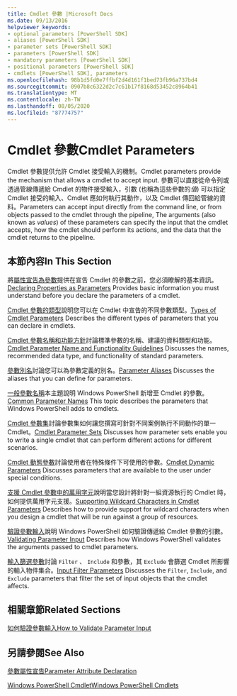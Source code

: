 ```yaml
---
title: Cmdlet 參數 |Microsoft Docs
ms.date: 09/13/2016
helpviewer_keywords:
- optional parameters [PowerShell SDK]
- aliases [PowerShell SDK]
- parameter sets [PowerShell SDK]
- parameters [PowerShell SDK]
- mandatory parameters [PowerShell SDK]
- positional parameters [PowerShell SDK]
- cmdlets [PowerShell SDK], parameters
ms.openlocfilehash: 98b1d5fd0e7ffbf2d4d161f1bed73fb96a737bd4
ms.sourcegitcommit: 0907b8c6322d2c7c61b17f8168d53452c8964b41
ms.translationtype: MT
ms.contentlocale: zh-TW
ms.lasthandoff: 08/05/2020
ms.locfileid: "87774757"
---
```

# <a name="cmdlet-parameters"></a><span data-ttu-id="449f4-102">Cmdlet 參數</span><span class="sxs-lookup"><span data-stu-id="449f4-102">Cmdlet Parameters</span></span>

<span data-ttu-id="449f4-103">Cmdlet 參數提供允許 Cmdlet 接受輸入的機制。</span><span class="sxs-lookup"><span data-stu-id="449f4-103">Cmdlet parameters provide the mechanism that allows a cmdlet to accept input.</span></span> <span data-ttu-id="449f4-104">參數可以直接從命令列或透過管線傳遞給 Cmdlet 的物件接受輸入，引數 (也稱為這些參數的*值*) 可以指定 Cmdlet 接受的輸入、Cmdlet 應如何執行其動作，以及 Cmdlet 傳回給管線的資料。</span><span class="sxs-lookup"><span data-stu-id="449f4-104">Parameters can accept input directly from the command line, or from objects passed to the cmdlet through the pipeline, The arguments (also known as *values*) of these parameters can specify the input that the cmdlet accepts, how the cmdlet should perform its actions, and the data that the cmdlet returns to the pipeline.</span></span>

## <a name="in-this-section"></a><span data-ttu-id="449f4-105">本節內容</span><span class="sxs-lookup"><span data-stu-id="449f4-105">In This Section</span></span>

<span data-ttu-id="449f4-106">將[屬性宣告為參數](./declaring-properties-as-parameters.md)提供在宣告 Cmdlet 的參數之前，您必須瞭解的基本資訊。</span><span class="sxs-lookup"><span data-stu-id="449f4-106">[Declaring Properties as Parameters](./declaring-properties-as-parameters.md) Provides basic information you must understand before you declare the parameters of a cmdlet.</span></span>

<span data-ttu-id="449f4-107">[Cmdlet 參數的類型](./types-of-cmdlet-parameters.md)說明您可以在 Cmdlet 中宣告的不同參數類型。</span><span class="sxs-lookup"><span data-stu-id="449f4-107">[Types of Cmdlet Parameters](./types-of-cmdlet-parameters.md) Describes the different types of parameters that you can declare in cmdlets.</span></span>

<span data-ttu-id="449f4-108">[Cmdlet 參數名稱和功能方針](./standard-cmdlet-parameter-names-and-types.md)討論標準參數的名稱、建議的資料類型和功能。</span><span class="sxs-lookup"><span data-stu-id="449f4-108">[Cmdlet Parameter Name and Functionality Guidelines](./standard-cmdlet-parameter-names-and-types.md) Discusses the names, recommended data type, and functionality of standard parameters.</span></span>

<span data-ttu-id="449f4-109">[參數別名](./parameter-aliases.md)討論您可以為參數定義的別名。</span><span class="sxs-lookup"><span data-stu-id="449f4-109">[Parameter Aliases](./parameter-aliases.md) Discusses the aliases that you can define for parameters.</span></span>

<span data-ttu-id="449f4-110">[一般參數名稱](./common-parameter-names.md)本主題說明 Windows PowerShell 新增至 Cmdlet 的參數。</span><span class="sxs-lookup"><span data-stu-id="449f4-110">[Common Parameter Names](./common-parameter-names.md) This topic describes the parameters that Windows PowerShell adds to cmdlets.</span></span>

<span data-ttu-id="449f4-111">[Cmdlet 參數集](./cmdlet-parameter-sets.md)討論參數集如何讓您撰寫可針對不同案例執行不同動作的單一 Cmdlet。</span><span class="sxs-lookup"><span data-stu-id="449f4-111">[Cmdlet Parameter Sets](./cmdlet-parameter-sets.md) Discusses how parameter sets enable you to write a single cmdlet that can perform different actions for different scenarios.</span></span>

<span data-ttu-id="449f4-112">[Cmdlet 動態參數](./cmdlet-dynamic-parameters.md)討論使用者在特殊條件下可使用的參數。</span><span class="sxs-lookup"><span data-stu-id="449f4-112">[Cmdlet Dynamic Parameters](./cmdlet-dynamic-parameters.md) Discusses parameters that are available to the user under special conditions.</span></span>

<span data-ttu-id="449f4-113">[支援 Cmdlet 參數中的萬用字元](./supporting-wildcard-characters-in-cmdlet-parameters.md)說明當您設計將針對一組資源執行的 Cmdlet 時，如何提供萬用字元支援。</span><span class="sxs-lookup"><span data-stu-id="449f4-113">[Supporting Wildcard Characters in Cmdlet Parameters](./supporting-wildcard-characters-in-cmdlet-parameters.md) Describes how to provide support for wildcard characters when you design a cmdlet that will be run against a group of resources.</span></span>

<span data-ttu-id="449f4-114">[驗證參數輸入](./validating-parameter-input.md)說明 Windows PowerShell 如何驗證傳遞給 Cmdlet 參數的引數。</span><span class="sxs-lookup"><span data-stu-id="449f4-114">[Validating Parameter Input](./validating-parameter-input.md) Describes how Windows PowerShell validates the arguments passed to cmdlet parameters.</span></span>

<span data-ttu-id="449f4-115">[輸入篩選參數](./input-filter-parameters.md)討論 `Filter` 、 `Include` 和參數，其 `Exclude` 會篩選 Cmdlet 所影響的輸入物件集合。</span><span class="sxs-lookup"><span data-stu-id="449f4-115">[Input Filter Parameters](./input-filter-parameters.md) Discusses the `Filter`, `Include`, and `Exclude` parameters that filter the set of input objects that the cmdlet affects.</span></span>

## <a name="related-sections"></a><span data-ttu-id="449f4-116">相關章節</span><span class="sxs-lookup"><span data-stu-id="449f4-116">Related Sections</span></span>

[<span data-ttu-id="449f4-117">如何驗證參數輸入</span><span class="sxs-lookup"><span data-stu-id="449f4-117">How to Validate Parameter Input</span></span>](./how-to-validate-parameter-input.md)

## <a name="see-also"></a><span data-ttu-id="449f4-118">另請參閱</span><span class="sxs-lookup"><span data-stu-id="449f4-118">See Also</span></span>

[<span data-ttu-id="449f4-119">參數屬性宣告</span><span class="sxs-lookup"><span data-stu-id="449f4-119">Parameter Attribute Declaration</span></span>](./parameter-attribute-declaration.md)

[<span data-ttu-id="449f4-120">Windows PowerShell Cmdlet</span><span class="sxs-lookup"><span data-stu-id="449f4-120">Windows PowerShell Cmdlets</span></span>](./cmdlet-overview.md)
